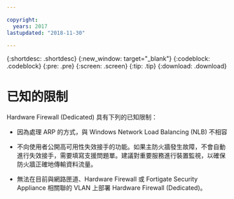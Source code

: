 ```yaml
---

copyright:
  years: 2017
lastupdated: "2018-11-30"

---
```


{:shortdesc: .shortdesc}
{:new_window: target="_blank"}
{:codeblock: .codeblock}
{:pre: .pre}
{:screen: .screen}
{:tip: .tip}
{:download: .download}

# 已知的限制
Hardware Firewall (Dedicated) 具有下列的已知限制：

* 因為處理 ARP 的方式，與 Windows Network Load Balancing (NLB) 不相容

* 不向使用者公開高可用性失效接手的功能。如果主防火牆發生故障，不會自動進行失效接手，需要填寫支援問題單。建議對重要服務進行裝置監視，以確保防火牆正確地傳輸資料流量。

* 無法在目前與網路匣道、Hardware Firewall 或 Fortigate Security Appliance 相關聯的 VLAN 上部署 Hardware Firewall (Dedicated)。
